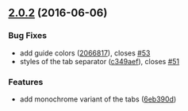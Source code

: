 <a name="2.0.2"></a>
## [2.0.2](https://github.com/oivva/boxy/compare/v2.0.1...v2.0.2) (2016-06-06)


### Bug Fixes

* add guide colors ([2066817](https://github.com/oivva/boxy/commit/2066817)), closes [#53](https://github.com/oivva/boxy/issues/53)
* styles of the tab separator ([c349aef](https://github.com/oivva/boxy/commit/c349aef)), closes [#51](https://github.com/oivva/boxy/issues/51)


### Features

* add monochrome variant of the tabs ([6eb390d](https://github.com/oivva/boxy/commit/6eb390d))



